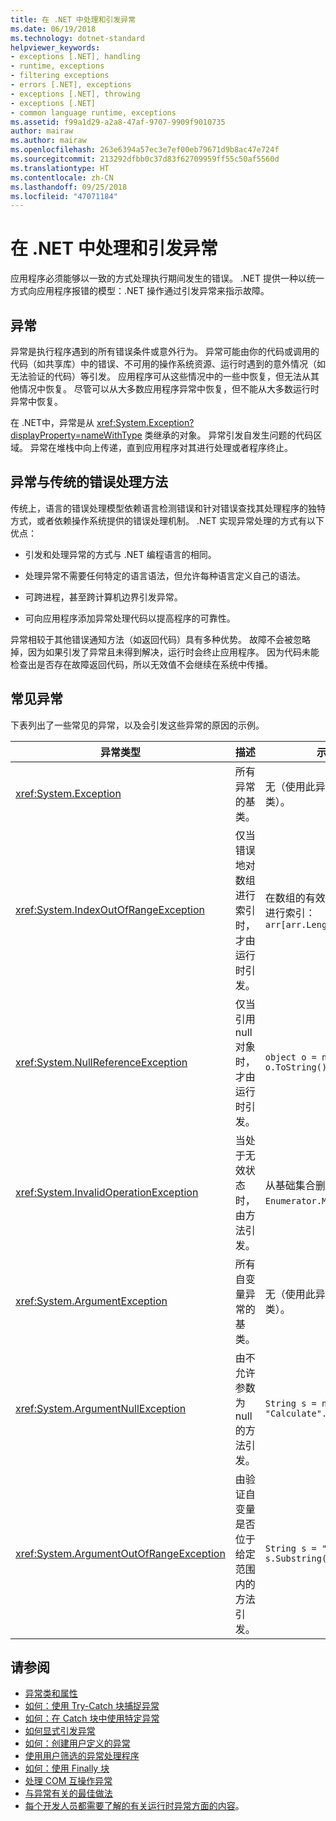 ```yaml
---
title: 在 .NET 中处理和引发异常
ms.date: 06/19/2018
ms.technology: dotnet-standard
helpviewer_keywords:
- exceptions [.NET], handling
- runtime, exceptions
- filtering exceptions
- errors [.NET], exceptions
- exceptions [.NET], throwing
- exceptions [.NET]
- common language runtime, exceptions
ms.assetid: f99a1d29-a2a8-47af-9707-9909f9010735
author: mairaw
ms.author: mairaw
ms.openlocfilehash: 263e6394a57ec3e7ef00eb79671d9b8ac47e724f
ms.sourcegitcommit: 213292dfbb0c37d83f62709959ff55c50af5560d
ms.translationtype: HT
ms.contentlocale: zh-CN
ms.lasthandoff: 09/25/2018
ms.locfileid: "47071184"
---
```

# <a name="handling-and-throwing-exceptions-in-net"></a>在 .NET 中处理和引发异常

应用程序必须能够以一致的方式处理执行期间发生的错误。 .NET 提供一种以统一方式向应用程序报错的模型：.NET 操作通过引发异常来指示故障。

## <a name="exceptions"></a>异常

异常是执行程序遇到的所有错误条件或意外行为。 异常可能由你的代码或调用的代码（如共享库）中的错误、不可用的操作系统资源、运行时遇到的意外情况（如无法验证的代码）等引发。 应用程序可从这些情况中的一些中恢复，但无法从其他情况中恢复。 尽管可以从大多数应用程序异常中恢复，但不能从大多数运行时异常中恢复。

在 .NET中，异常是从 <xref:System.Exception?displayProperty=nameWithType> 类继承的对象。 异常引发自发生问题的代码区域。 异常在堆栈中向上传递，直到应用程序对其进行处理或者程序终止。

## <a name="exceptions-vs-traditional-error-handling-methods"></a>异常与传统的错误处理方法

传统上，语言的错误处理模型依赖语言检测错误和针对错误查找其处理程序的独特方式，或者依赖操作系统提供的错误处理机制。 .NET 实现异常处理的方式有以下优点：

- 引发和处理异常的方式与 .NET 编程语言的相同。

- 处理异常不需要任何特定的语言语法，但允许每种语言定义自己的语法。

- 可跨进程，甚至跨计算机边界引发异常。

- 可向应用程序添加异常处理代码以提高程序的可靠性。

异常相较于其他错误通知方法（如返回代码）具有多种优势。 故障不会被忽略掉，因为如果引发了异常且未得到解决，运行时会终止应用程序。 因为代码未能检查出是否存在故障返回代码，所以无效值不会继续在系统中传播。

## <a name="common-exceptions"></a>常见异常

下表列出了一些常见的异常，以及会引发这些异常的原因的示例。

| 异常类型 | 描述 | 示例 |
| -------------- | ----------- | ------- |
| <xref:System.Exception> | 所有异常的基类。 | 无（使用此异常的派生类）。 |
| <xref:System.IndexOutOfRangeException> | 仅当错误地对数组进行索引时，才由运行时引发。 | 在数组的有效范围外对数组进行索引： <br /> `arr[arr.Length+1]` |
| <xref:System.NullReferenceException> | 仅当引用 null 对象时，才由运行时引发。 | `object o = null;` <br /> `o.ToString();` |
| <xref:System.InvalidOperationException> | 当处于无效状态时，由方法引发。 | 从基础集合删除项后调用 `Enumerator.MoveNext()`。 |
| <xref:System.ArgumentException> | 所有自变量异常的基类。 | 无（使用此异常的派生类）。 |
| <xref:System.ArgumentNullException> | 由不允许参数为 null 的方法引发。 | `String s = null;` <br /> `"Calculate".IndexOf(s);`|
| <xref:System.ArgumentOutOfRangeException> | 由验证自变量是否位于给定范围内的方法引发。 | `String s = "string";` <br /> `s.Substring(s.Length+1);` |

## <a name="see-also"></a>请参阅

- [异常类和属性](exception-class-and-properties.md)  
- [如何：使用 Try-Catch 块捕捉异常](how-to-use-the-try-catch-block-to-catch-exceptions.md)  
- [如何：在 Catch 块中使用特定异常](how-to-use-specific-exceptions-in-a-catch-block.md)  
- [如何显式引发异常](how-to-explicitly-throw-exceptions.md)  
- [如何：创建用户定义的异常](how-to-create-user-defined-exceptions.md)  
- [使用用户筛选的异常处理程序](using-user-filtered-exception-handlers.md)  
- [如何：使用 Finally 块](how-to-use-finally-blocks.md)  
- [处理 COM 互操作异常](handling-com-interop-exceptions.md)  
- [与异常有关的最佳做法](best-practices-for-exceptions.md)  
- [每个开发人员都需要了解的有关运行时异常方面的内容](https://github.com/dotnet/coreclr/blob/master/Documentation/botr/exceptions.md)。
